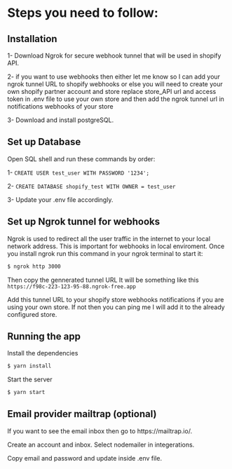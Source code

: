 <h1> Steps you need to follow: </h1>

## Installation
<p>1- Download Ngrok for secure webhook tunnel that will be used in shopify API.</p>
<p>2- if you want to use webhooks then either let me know so I can add your ngrok tunnel URL to shopify webhooks or else you will need to create your own shopify partner account and store replace store_API url and access token in .env file to use your own store and then add the ngrok tunnel url in notifications webhooks of your store</p>
<p>3- Download and install postgreSQL.</p>

## Set up Database
Open SQL shell and run these commands by order:

1- ```CREATE USER test_user WITH PASSWORD '1234';```
<br/>

2- ```CREATE DATABASE shopify_test WITH OWNER = test_user```
<br/>

<p>3- Update your .env file accordingly.</p>

## Set up Ngrok tunnel for webhooks
Ngrok is used to redirect all the user traffic in the internet to your local network address. This is important for webhooks in local enviroment. 
Once you install ngrok run this command in your ngrok terminal to start it:
```bash
$ ngrok http 3000 
```
Then copy the gennerated tunnel URL It will be something like this ```https://f98c-223-123-95-88.ngrok-free.app```
<p>Add this tunnel URL to your shopify store webhooks notifications if you are using your own store. If not then you can ping me I will add it to the already configured store.</p>



## Running the app

Install the dependencies
```bash
$ yarn install
```
Start the server
```bash
$ yarn start
```

## Email provider mailtrap (optional)
<p> If you want to see the email inbox then go to https://mailtrap.io/.</p> 
<p> Create an account and inbox. Select nodemailer in integerations.</p>
<p> Copy email and password and update inside .env file.</p>

